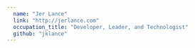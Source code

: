 ```yaml
---
  name: "Jer Lance"
  link: "http://jerlance.com"
  occupation_title: "Developer, Leader, and Technologist"
  github: "jklance"
---
```

